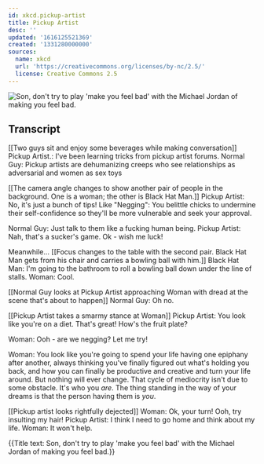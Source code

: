 ```yaml
---
id: xkcd.pickup-artist
title: Pickup Artist
desc: ''
updated: '1616125521369'
created: '1331280000000'
sources:
  name: xkcd
  url: 'https://creativecommons.org/licenses/by-nc/2.5/'
  license: Creative Commons 2.5
---
```

![Son, don't try to play 'make you feel bad' with the Michael Jordan of making you feel bad.](https://imgs.xkcd.com/comics/pickup_artist.png)

## Transcript
[[Two guys sit and enjoy some beverages while making conversation]]
Pickup Artist.: I've been learning tricks from pickup artist forums.
Normal Guy: Pickup artists are dehumanizing creeps who see relationships as adversarial and women as sex toys

[[The camera angle changes to show another pair of people in the background.  One is a woman; the other is Black Hat Man.]]
Pickup Artist: No, it's just a bunch of tips! Like "Negging": You belittle chicks to undermine their self-confidence so they'll be more vulnerable and seek your approval.

Normal Guy: Just talk to them like a fucking human being.
Pickup Artist: Nah, that's a sucker's game. Ok - wish me luck!

Meanwhile...
[[Focus changes to the table with the second pair. Black Hat Man gets from his chair and carries a bowling ball with him.]]
Black Hat Man: I'm going to the bathroom to roll a bowling ball down under the line of stalls.
Woman: Cool.

[[Normal Guy looks at Pickup Artist approaching Woman with dread at the scene that's about to happen]]
Normal Guy: Oh no.

[[Pickup Artist takes a smarmy stance at Woman]]
Pickup Artist: You look like you're on a diet. That's great! How's the fruit plate?

Woman: Ooh - are we negging? Let me try!

Woman: You look like you're going to spend your life having one epiphany after another, always thinking you've finally figured out what's holding you back, and how you can finally be productive and creative and turn your life around.  But nothing will ever change. That cycle of mediocrity isn't due to some obstacle. It's who you *are*.  The thing standing in the way of your dreams is that the person having them is *you*.

[[Pickup artist looks rightfully dejected]]
Woman: Ok, your turn! Ooh, try insulting my hair!
Pickup Artist: I think I need to go home and think about my life.
Woman: It won't help.

{{Title text: Son, don't try to play 'make you feel bad' with the Michael Jordan of making you feel bad.}}
